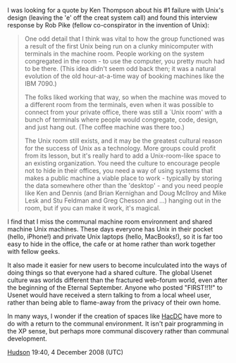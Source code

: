 I was looking for a quote by Ken Thompson about his #1 failure with
Unix's design (leaving the 'e' off the creat system call) and found this
interview response by Rob Pike (fellow co-conspirator in the invention
of Unix):

> One odd detail that I think was vital to how the group functioned was
> a result of the first Unix being run on a clunky minicomputer with
> terminals in the machine room. People working on the system
> congregated in the room - to use the computer, you pretty much had to
> be there. (This idea didn't seem odd back then; it was a natural
> evolution of the old hour-at-a-time way of booking machines like the
> IBM 7090.)
>
> The folks liked working that way, so when the machine was moved to a
> different room from the terminals, even when it was possible to
> connect from your private office, there was still a \`Unix room' with
> a bunch of terminals where people would congregate, code, design, and
> just hang out. (The coffee machine was there too.)
>
> The Unix room still exists, and it may be the greatest cultural reason
> for the success of Unix as a technology. More groups could profit from
> its lesson, but it's really hard to add a Unix-room-like space to an
> existing organization. You need the culture to encourage people not to
> hide in their offices, you need a way of using systems that makes a
> public machine a viable place to work - typically by storing the data
> somewhere other than the 'desktop' - and you need people like Ken and
> Dennis (and Brian Kernighan and Doug McIlroy and Mike Lesk and Stu
> Feldman and Greg Chesson and ...) hanging out in the room, but if you
> can make it work, it's magical.

I find that I miss the communal machine room environment and shared
machine Unix machines. These days everyone has Unix in their pocket
(hello, iPhone!) and private Unix laptops (hello, MacBooks!), so it is
far too easy to hide in the office, the cafe or at home rather than work
together with fellow geeks.

It also made it easier for new users to become inculculated into the
ways of doing things so that everyone had a shared culture. The global
Usenet culture was worlds different than the fractured web-forum world,
even after the beginning of the Eternal September. Anyone who posted
"FIRST!!1!" to Usenet would have received a stern talking to from a
local wheel user, rather than being able to flame-away from the privacy
of their own home.

In many ways, I wonder if the creation of spaces like
[HacDC](Main_Page) have more to do with a return to the
communal environment. It isn't pair programming in the XP sense, but
perhaps more communal discovery rather than communal development.

[Hudson](User:Hudson) 19:40, 4 December 2008 (UTC)
